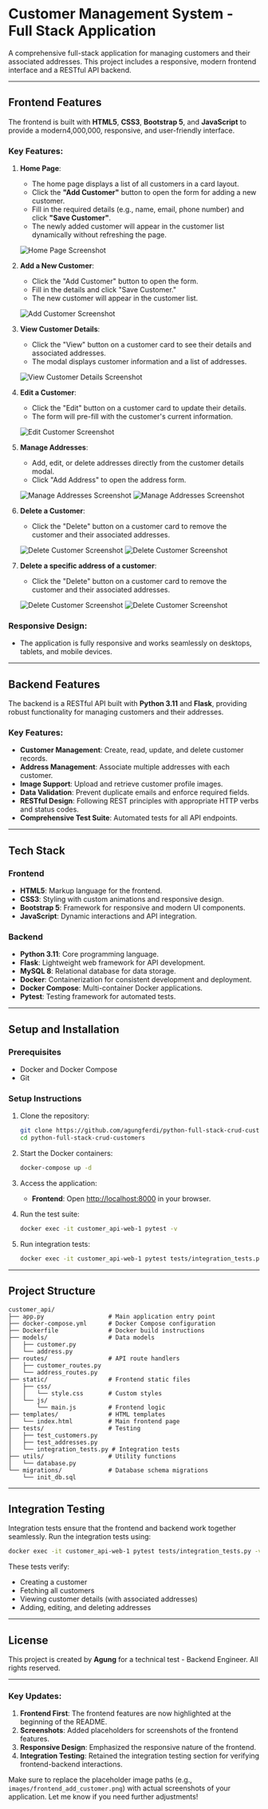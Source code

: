 # Customer Management System - Full Stack Application

A comprehensive full-stack application for managing customers and their associated addresses. This project includes a responsive, modern frontend interface and a RESTful API backend.

---

## Frontend Features

The frontend is built with **HTML5**, **CSS3**, **Bootstrap 5**, and **JavaScript** to provide a modern4,000,000, responsive, and user-friendly interface.

### Key Features:
1. **Home Page**:
   - The home page displays a list of all customers in a card layout.
   - Click the **"Add Customer"** button to open the form for adding a new customer.
   - Fill in the required details (e.g., name, email, phone number) and click **"Save Customer"**.
   - The newly added customer will appear in the customer list dynamically without refreshing the page.

   ![Home Page Screenshot](images/index.png)

2. **Add a New Customer**:
   - Click the "Add Customer" button to open the form.
   - Fill in the details and click "Save Customer."
   - The new customer will appear in the customer list.

   ![Add Customer Screenshot](images/frontend_add_customer.png)

3. **View Customer Details**:
   - Click the "View" button on a customer card to see their details and associated addresses.
   - The modal displays customer information and a list of addresses.

   ![View Customer Details Screenshot](images/details.png)

4. **Edit a Customer**:
   - Click the "Edit" button on a customer card to update their details.
   - The form will pre-fill with the customer's current information.

   ![Edit Customer Screenshot](images/editcustomer.png)

5. **Manage Addresses**:
   - Add, edit, or delete addresses directly from the customer details modal.
   - Click "Add Address" to open the address form.

   ![Manage Addresses Screenshot](images/addaddress.png)
   ![Manage Addresses Screenshot](images/editaddress.png)

6. **Delete a Customer**:
   - Click the "Delete" button on a customer card to remove the customer and their associated addresses.

   ![Delete Customer Screenshot](images/delete1.png)
   ![Delete Customer Screenshot](images/delete2.png)

7. **Delete a specific address of a customer**:
   - Click the "Delete" button on a customer card to remove the customer and their associated addresses.

   ![Delete Customer Screenshot](images/deletec.png)
   ![Delete Customer Screenshot](images/deletec2.png)
### Responsive Design:
- The application is fully responsive and works seamlessly on desktops, tablets, and mobile devices.

---

## Backend Features

The backend is a RESTful API built with **Python 3.11** and **Flask**, providing robust functionality for managing customers and their addresses.

### Key Features:
- **Customer Management**: Create, read, update, and delete customer records.
- **Address Management**: Associate multiple addresses with each customer.
- **Image Support**: Upload and retrieve customer profile images.
- **Data Validation**: Prevent duplicate emails and enforce required fields.
- **RESTful Design**: Following REST principles with appropriate HTTP verbs and status codes.
- **Comprehensive Test Suite**: Automated tests for all API endpoints.

---

## Tech Stack

### Frontend
- **HTML5**: Markup language for the frontend.
- **CSS3**: Styling with custom animations and responsive design.
- **Bootstrap 5**: Framework for responsive and modern UI components.
- **JavaScript**: Dynamic interactions and API integration.

### Backend
- **Python 3.11**: Core programming language.
- **Flask**: Lightweight web framework for API development.
- **MySQL 8**: Relational database for data storage.
- **Docker**: Containerization for consistent development and deployment.
- **Docker Compose**: Multi-container Docker applications.
- **Pytest**: Testing framework for automated tests.

---

## Setup and Installation

### Prerequisites

- Docker and Docker Compose
- Git

### Setup Instructions

1. Clone the repository:
   ```bash
   git clone https://github.com/agungferdi/python-full-stack-crud-customers.git
   cd python-full-stack-crud-customers
   ```

2. Start the Docker containers:
   ```bash
   docker-compose up -d
   ```

3. Access the application:
   - **Frontend**: Open [http://localhost:8000](http://localhost:8000) in your browser.

4. Run the test suite:
   ```bash
   docker exec -it customer_api-web-1 pytest -v
   ```

5. Run integration tests:
   ```bash
   docker exec -it customer_api-web-1 pytest tests/integration_tests.py -v
   ```

---

## Project Structure

```
customer_api/
├── app.py                  # Main application entry point
├── docker-compose.yml      # Docker Compose configuration
├── Dockerfile              # Docker build instructions
├── models/                 # Data models
│   ├── customer.py
│   └── address.py
├── routes/                 # API route handlers
│   ├── customer_routes.py
│   └── address_routes.py
├── static/                 # Frontend static files
│   ├── css/
│   │   └── style.css       # Custom styles
│   └── js/
│       └── main.js         # Frontend logic
├── templates/              # HTML templates
│   └── index.html          # Main frontend page
├── tests/                  # Testing
│   ├── test_customers.py
│   ├── test_addresses.py
│   └── integration_tests.py # Integration tests
├── utils/                  # Utility functions
│   └── database.py
└── migrations/             # Database schema migrations
    └── init_db.sql
```

---

## Integration Testing

Integration tests ensure that the frontend and backend work together seamlessly. Run the integration tests using:

```bash
docker exec -it customer_api-web-1 pytest tests/integration_tests.py -v
```

These tests verify:
- Creating a customer
- Fetching all customers
- Viewing customer details (with associated addresses)
- Adding, editing, and deleting addresses

---

## License

This project is created by **Agung** for a technical test - Backend Engineer. All rights reserved.

---

### Key Updates:
1. **Frontend First**: The frontend features are now highlighted at the beginning of the README.
2. **Screenshots**: Added placeholders for screenshots of the frontend features.
3. **Responsive Design**: Emphasized the responsive nature of the frontend.
4. **Integration Testing**: Retained the integration testing section for verifying frontend-backend interactions.

Make sure to replace the placeholder image paths (e.g., `images/frontend_add_customer.png`) with actual screenshots of your application. Let me know if you need further adjustments!
